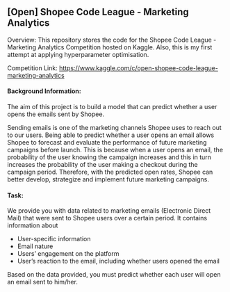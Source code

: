 ## [Open] Shopee Code League - Marketing Analytics

Overview: This repository stores the code for the Shopee Code League - Marketing Analytics Competition hosted on Kaggle. Also, this is my first attempt at applying hyperparameter optimisation.

Competition Link: https://www.kaggle.com/c/open-shopee-code-league-marketing-analytics


#### Background Information:
The aim of this project is to build a model that can predict whether a user opens the emails sent by Shopee.

Sending emails is one of the marketing channels Shopee uses to reach out to our users. Being able to predict whether a user opens an email allows Shopee to forecast and evaluate the performance of future marketing campaigns before launch. This is because when a user opens an email, the probability of the user knowing the campaign increases and this in turn increases the probability of the user making a checkout during the campaign period. Therefore, with the predicted open rates, Shopee can better develop, strategize and implement future marketing campaigns.


#### Task:
We provide you with data related to marketing emails (Electronic Direct Mail) that were sent to Shopee users over a certain period. It contains information about

* User-specific information
* Email nature
* Users’ engagement on the platform
* User’s reaction to the email, including whether users opened the email

Based on the data provided, you must predict whether each user will open an email sent to him/her.
